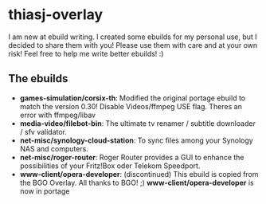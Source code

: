 thiasj-overlay
============

I am new at ebuild writing. I created some ebuilds for my personal use, but I decided to share them with you!
Please use them with care and at your own risk! Feel free to help me write better ebuilds! :)

The ebuilds
-----------------

* **games-simulation/corsix-th**: Modified the original portage ebuild to match the version 0.30! Disable Videos/ffmpeg USE flag. 
Theres an error with ffmpeg/libav
* **media-video/filebot-bin**: The ultimate tv renamer / subtitle downloader / sfv validator.
* **net-misc/synology-cloud-station**: To sync files among your Synology NAS and computers.
* **net-misc/roger-router**: Roger Router provides a GUI to enhance the possibilities of your Fritz!Box oder Telekom Speedport.
* **www-client/opera-developer**: (discontinued) This ebuild is copied from the BGO Overlay. All thanks to BGO! ;) **www-client/opera-developer** is now in portage
